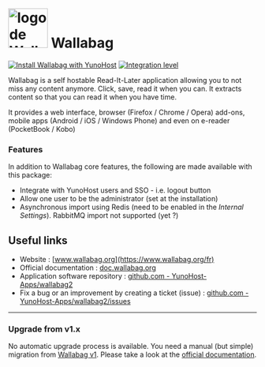 # <img src="https://yunohost.org/images/wallabag_logo.svg" width="80px" alt="logo de Wallabag"> Wallabag

[![Install Wallabag with YunoHost](https://install-app.yunohost.org/install-with-yunohost.png)](https://install-app.yunohost.org/?app=wallabag2) [![Integration level](https://dash.yunohost.org/integration/wallabag2.svg)](https://dash.yunohost.org/appci/app/wallabag2)

Wallabag is a self hostable Read-It-Later application allowing you to not miss any content anymore. Click, save, read it when you can. It extracts content so that you can read it when you have time.

It provides a web interface, browser (Firefox / Chrome / Opera) add-ons, mobile apps (Android / iOS / Windows Phone) and even on e-reader (PocketBook / Kobo)

### Features

In addition to Wallabag core features, the following are made available with
this package:

 * Integrate with YunoHost users and SSO - i.e. logout button
 * Allow one user to be the administrator (set at the installation)
 * Asynchronous import using Redis (need to be enabled in the *Internal Settings*). RabbitMQ import not supported (yet ?)

## Useful links

 + Website : [www.wallabag.org](https://www.wallabag.org/fr)
 + Official documentation : [doc.wallabag.org](https://doc.wallabag.org/fr/)
 + Application software repository : [github.com - YunoHost-Apps/wallabag2](https://github.com/YunoHost-Apps/wallabag2_ynh)
 + Fix a bug or an improvement by creating a ticket (issue) : [github.com -YunoHost-Apps/wallabag2/issues](https://github.com/YunoHost-Apps/wallabag2_ynh/issues)

----

### Upgrade from v1.x

No automatic upgrade process is available. You need a manual (but simple) migration from [Wallabag v1](https://github.com/YunoHost-Apps/wallabag_ynh).
Please take a look at the [official documentation](https://doc.wallabag.org/en/user/import/wallabagv1.html).

